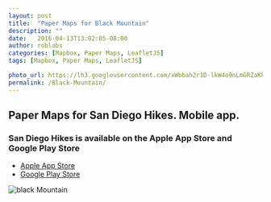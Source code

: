 ```yaml
---
layout: post
title:  "Paper Maps for Black Mountain"
description: ""
date:   2016-04-13T13:02:05-08:00
author: roblabs
categories: [Mapbox, Paper Maps, LeafletJS]
tags: [Mapbox, Paper Maps, LeafletJS]

photo_url: https://lh3.googleusercontent.com/xWbbah2r1D-lkW4o9nLmGRZaKhldpz3YkxeINIaeatrmlgnZlNXIyTZPSNl3sLdPLA=h80
permalink: /Black-Mountain/
---
```


## Paper Maps for San Diego Hikes.  Mobile app.

### San Diego Hikes is available on the Apple App Store and Google Play Store

* [Apple App Store][ios]  
* [Google Play Store][android]


![black Mountain](https://lh3.googleusercontent.com/tvtBD_DM9G6zjaypULH1uGMYv-JuO2bsNPsGJB6wDJlxjWWmOpfJJ_-W-SYPwqIN3Ill=w300)


[Mapbox]:   http://roblabs.github.io/blackmountain.html
[mapbox-gl-js]:  http://roblabs.github.io/blackmountain-gl.html
[tilejson-local-server-github]:  http://roblabs.github.io/blackmountain-leaflet/
[beta]: http://goo.gl/forms/x3G8w5mTSE
[tsg]:  http://www.timestampgenerator.com
[ios]:  http://appstore.com/SanDiegoHikes
[android]:  https://play.google.com/store/apps/details?id=com.roblabs.papermaps.sandiego
